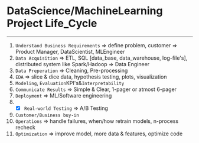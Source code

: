 # DataScience/MachineLearning Project Life_Cycle
---
1. `Understand Business Requirements` => define problem, customer  => Product Manager, DataScientist, MLEngineer
2. `Data Acquisition` => ETL, SQL [data_base, data_warehouse, log-file's], distributed system like Spark/Hadoop => Data Engineer
3. `Data Preperation` => Cleaning, Pre-processing
4. `EDA` => slice & dice data, hypothesis testing, plots, visualization
5. `Modeling`, `Evaluation`KPI's&`Interpretability` 
6. `Communicate Results` => Simple & Clear, 1-pager or atmost 6-pager
7. `Deployment` => ML/Software engineering 
8. - [x] `Real-world Testing` => A/B Testing
9. `Customer/Business buy-in`
10. `Operations` => handle failures, when/how retrain models, n-process recheck
11. `Optimization` => improve model, more data & features, optimize code

